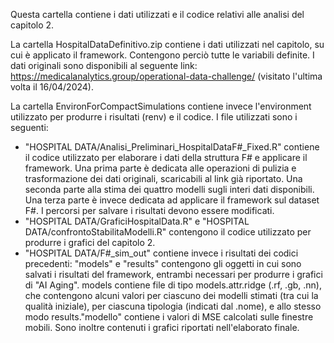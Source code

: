 Questa cartella contiene i dati utilizzati e il codice relativi alle analisi del capitolo 2.

La cartella HospitalDataDefinitivo.zip contiene i dati utilizzati nel capitolo, su cui è applicato il framework. Contengono perciò tutte le variabili definite.
I dati originali sono disponibili al seguente link: https://medicalanalytics.group/operational-data-challenge/ (visitato l'ultima volta il 16/04/2024).

La cartella EnvironForCompactSimulations contiene invece l'environment utilizzato per produrre i risultati (renv) e il codice.
I file utilizzati sono i seguenti:
  - "HOSPITAL DATA/Analisi_Preliminari_HospitalDataF#_Fixed.R" contiene il codice utilizzato per elaborare i dati della struttura F# e applicare il framework. Una         prima parte è dedicata alle operazioni di pulizia e trasformazione dei dati originali, scaricabili al link già riportato. Una seconda parte alla stima dei            quattro modelli sugli interi dati disponibili. Una terza parte è invece dedicata ad applicare il framework sul dataset F#. I percorsi per salvare i risultati         devono essere modificati.
  - "HOSPITAL DATA/GraficiHospitalData.R" e "HOSPITAL DATA/confrontoStabilitaModelli.R" contengono il codice utilizzato per produrre i grafici del capitolo 2.
  - "HOSPITAL DATA/F#_sim_out" contiene invece i risultati dei codici precedenti: "models" e "results" contengono gli oggetti in cui sono salvati i risultati del          framework, entrambi necessari per produrre i grafici di "AI Aging". models contiene file di tipo models.attr.ridge (.rf, .gb, .nn), che contengono alcuni valori      per ciascuno dei modelli stimati (tra cui la qualità iniziale), per ciascuna tipologia (indicati dal .nome), e allo stesso modo results."modello" contiene i          valori di MSE calcolati sulle finestre mobili. Sono inoltre contenuti i grafici riportati nell'elaborato finale.
